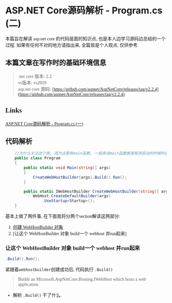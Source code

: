 # ASP.NET Core源码解析 - Program.cs (二)

<font face="microsoft yahei">

本篇旨在解读 asp.net core 的代码层面的知识点, 也是本人边学习源码边总结的一个过程. 如果有任何不对的地方请指出来, 全篇皆是个人观点, 仅供参考.

## 本篇文章在写作时的基础环境信息
>.net core 版本: 2.2\
vs版本: vs2019\
asp.net core 源码: [https://github.com/aspnet/AspNetCore/releases/tag/v2.2.4](https://github.com/aspnet/AspNetCore/releases/tag/v2.2.4)

## Links

[ASP.NET Core源码解析 - Program.cs (一)](https://github.com/itdennis/XiaoMingIsACat-Interview-Notebook/blob/master/ASP.Net%20Core/ASP.NET%20Core%E6%BA%90%E7%A0%81%E8%A7%A3%E6%9E%90(%E4%B8%80)%20-%20Program.cs.md)

## 代码解析

```csharp
    //为什么关注这个类, 因为这里有main函数, 一般来说main函数都是程序启动的时候的启动类. 看一下这行代码:
    public class Program
    {
        public static void Main(string[] args)
        {
            CreateWebHostBuilder(args).Build().Run();
        }

        public static IWebHostBuilder CreateWebHostBuilder(string[] args) =>
            WebHost.CreateDefaultBuilder(args)
                .UseStartup<Startup>();
    }
```

基本上做了两件事, 在下面我将分两个section解读这两部分:
1. [创建 WebHostBuilder 对象](https://github.com/itdennis/XiaoMingIsACat-Interview-Notebook/blob/master/ASP.Net%20Core/ASP.NET%20Core%E6%BA%90%E7%A0%81%E8%A7%A3%E6%9E%90(%E4%B8%80)%20-%20Program.cs.md)
2. [让这个 WebHostBuilder 对象 build一个 webhost 并run起来]

### 让这个 WebHostBuilder 对象 build一个 webhost 并run起来

```csharp
.Build().Run();
```
紧跟着`webhostbuilder`创建成功后, 代码执行 `.Build()`
>Builds an Microsoft.AspNetCore.Hosting.IWebHost which hosts a web application.

- 解析 `.Build()` 干了什么.
